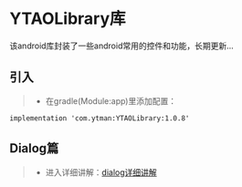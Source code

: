 # YTAOLibrary库
该android库封装了一些android常用的控件和功能，长期更新...

## 引入

> - 在gradle(Module:app)里添加配置：
```
implementation 'com.ytman:YTAOLibrary:1.0.8' 
```


## Dialog篇
> - 进入详细讲解：[dialog详细讲解](https://github.com/CNAD666/YTAOLibrary/blob/master/README/dialogDetails.md)
